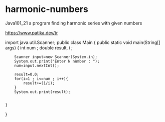 # harmonic-numbers
Java101_21 a program finding harmonic series with given numbers

https://www.patika.dev/tr

import java.util.Scanner;
public class Main
{
	public static void main(String[] args) {
	    int num ;
	    double result, i ;
	    
	    Scanner input=new Scanner(System.in);
	    System.out.print("Enter N number : ");
	    num=input.nextInt();
	    
	    result=0.0;
	    for(i=1 ; i<=num ; i++){
	        result+=(1/i);
	    }
	    System.out.print(result);
	        
	    
	}
}
